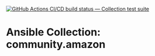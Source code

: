 [![GitHub Actions CI/CD build status — Collection test suite](https://github.com/ansible-collection-migration/community.amazon/workflows/Collection%20test%20suite/badge.svg?branch=master)](https://github.com/ansible-collection-migration/community.amazon/actions?query=workflow%3A%22Collection%20test%20suite%22)

Ansible Collection: community.amazon
=================================================